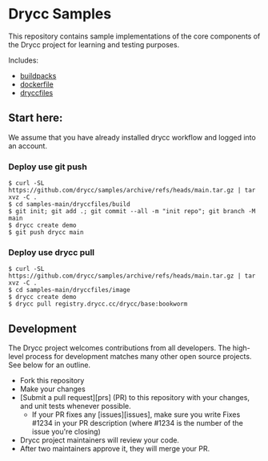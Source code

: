 # Drycc Samples

This repository contains sample implementations of the core components of the Drycc project for learning and testing purposes.

Includes:

* [buildpacks](buildpacks/)
* [dockerfile](dockerfile/)
* [dryccfiles](dryccfiles/)

## Start here:

We assume that you have already installed drycc workflow and logged into an account.

### Deploy use git push

```
$ curl -SL https://github.com/drycc/samples/archive/refs/heads/main.tar.gz | tar xvz -C .
$ cd samples-main/dryccfiles/build
$ git init; git add .; git commit --all -m "init repo"; git branch -M main
$ drycc create demo
$ git push drycc main
```

### Deploy use drycc pull

```
$ curl -SL https://github.com/drycc/samples/archive/refs/heads/main.tar.gz | tar xvz -C .
$ cd samples-main/dryccfiles/image
$ drycc create demo
$ drycc pull registry.drycc.cc/drycc/base:bookworm
```


## Development

The Drycc project welcomes contributions from all developers. The high-level process for development matches many other open source projects. See below for an outline.

* Fork this repository
* Make your changes
* [Submit a pull request][prs] (PR) to this repository with your changes, and unit tests whenever possible.
  * If your PR fixes any [issues][issues], make sure you write Fixes #1234 in your PR description (where #1234 is the number of the issue you're closing)
* Drycc project maintainers will review your code.
* After two maintainers approve it, they will merge your PR.